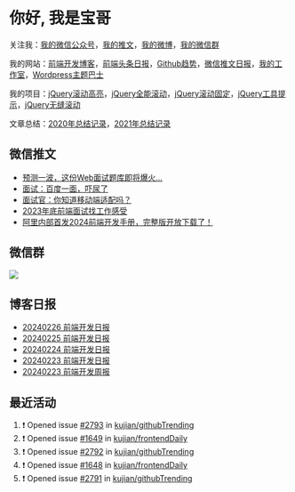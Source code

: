 
# 你好, 我是宝哥

关注我：[我的微信公众号](https://open.weixin.qq.com/qr/code?username=caibaojian_com)，[我的推文](https://weixin.qdkfweb.cn/)，[我的微博](https://weibo.com/kujian)，[我的微信群](https://qdkfweb.cn/go/weixinqun)

我的网站：[前端开发博客](https://qdkfweb.cn/)，[前端头条日报](https://toutiao.qdkfweb.cn/)，[Github趋势](https://github.qdkfweb.cn/)，[微信推文日报](https://weixin.qdkfweb.cn/)，[我的工作室](https://diy.qdkfweb.cn/)，[Wordpress主题巴士](https://wp.qdkfweb.cn/)

我的项目：[jQuery滚动高亮](https://github.com/kujian/scrollHighlight)，[jQuery全能滚动](https://github.com/kujian/power-slider)，[jQuery滚动固定](https://github.com/kujian/scrollfix)，[jQuery工具提示](https://github.com/kujian/tooltip)，[jQuery无缝滚动](http://github.com/kujian/scrollForever)

文章总结：[2020年总结记录](https://mp.weixin.qq.com/s/u0YW8BFWYLquVauhHrkSMQ)，[2021年总结记录](https://mp.weixin.qq.com/s/zMnxIpxMdDrIyuLxHRnSPw)


## 微信推文

<!-- BLOG-POST-LIST:START -->
- [预测一波，这份Web面试题库即将爆火…](https://weixin.qdkfweb.cn/40638.html)
- [面试：百度一面，吓尿了](https://weixin.qdkfweb.cn/40589.html)
- [面试官：你知道移动端适配吗？](https://weixin.qdkfweb.cn/40554.html)
- [2023年底前端面试找工作感受](https://weixin.qdkfweb.cn/40497.html)
- [阿里内部首发2024前端开发手册，完整版开放下载了！](https://weixin.qdkfweb.cn/40466.html)
<!-- BLOG-POST-LIST:END -->

## 微信群

![](https://qdkfweb.cn/d/uploads/2023/12/wechat.png?d=20240112)

## 博客日报

<!-- DAILY:START -->
- [20240226 前端开发日报](https://qdkfweb.cn/fe-daily-20240226.html)
- [20240225 前端开发日报](https://qdkfweb.cn/fe-daily-20240225.html)
- [20240224 前端开发日报](https://qdkfweb.cn/fe-daily-20240224.html)
- [20240223 前端开发日报](https://qdkfweb.cn/fe-daily-20240223.html)
- [20240223 前端开发周报](https://qdkfweb.cn/fe-weekly-20240223.html)
<!-- DAILY:END -->


## 最近活动

<!--START_SECTION:activity-->
1. ❗ Opened issue [#2793](https://github.com/kujian/githubTrending/issues/2793) in [kujian/githubTrending](https://github.com/kujian/githubTrending)
2. ❗ Opened issue [#1649](https://github.com/kujian/frontendDaily/issues/1649) in [kujian/frontendDaily](https://github.com/kujian/frontendDaily)
3. ❗ Opened issue [#2792](https://github.com/kujian/githubTrending/issues/2792) in [kujian/githubTrending](https://github.com/kujian/githubTrending)
4. ❗ Opened issue [#1648](https://github.com/kujian/frontendDaily/issues/1648) in [kujian/frontendDaily](https://github.com/kujian/frontendDaily)
5. ❗ Opened issue [#2791](https://github.com/kujian/githubTrending/issues/2791) in [kujian/githubTrending](https://github.com/kujian/githubTrending)
<!--END_SECTION:activity-->
